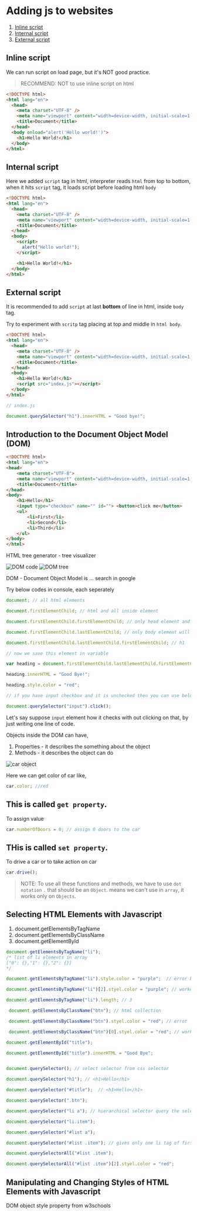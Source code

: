 # Adding js to websites

1. [Inline script](#inline-script)
2. [Internal script](#internal-script)
3. [External script](#external-script)

## Inline script

We can run script on load page, but it's NOT good practice.

> RECOMMEND: NOT to use inline script on html

```html
<!DOCTYPE html>
<html lang="en">
  <head>
    <meta charset="UTF-8" />
    <meta name="viewport" content="width=device-width, initial-scale=1.0" />
    <title>Document</title>
  </head>
  <body onload="alert('Hello world!')">
    <h1>Hello World!</h1>
  </body>
</html>
```

## Internal script

Here we added `script` tag in html, interpreter reads `html` from top to bottom, when it hits `script` tag, it loads script before loading html `body`

```html
<!DOCTYPE html>
<html lang="en">
  <head>
    <meta charset="UTF-8" />
    <meta name="viewport" content="width=device-width, initial-scale=1.0" />
    <title>Document</title>
  </head>
  <body>
    <script>
      alert("Hello world!");
    </script>

    <h1>Hello World!</h1>
  </body>
</html>
```

## External script

It is recommended to add `script` at last **bottom** of line in html, inside `body` tag.

Try to experiment with `scritp` tag placing at top and middle in `html body`.

```html
<!DOCTYPE html>
<html lang="en">
  <head>
    <meta charset="UTF-8" />
    <meta name="viewport" content="width=device-width, initial-scale=1.0" />
    <title>Document</title>
  </head>
  <body>
    <h1>Hello World!</h1>
    <script src="index.js"></script>
  </body>
</html>
```

```js
// index.js

document.querySelector("h1").innerHTML = "Good bye!";
```

## Introduction to the Document Object Model (DOM)

```html
<!DOCTYPE html>
<html lang="en">
<head>
    <meta charset="UTF-8">
    <meta name="viewport" content="width=device-width, initial-scale=1.0">
    <title>Document</title>
</head>
<body>
    <h1>Hello</h1>
    <input type="checkbox" name="" id=""> <button>click me</button>
    <ul>
        <li>First</li>
        <li>Second</li>
        <li>Third</li>
    </ul>
</body>
</html>
```

HTML tree generator - tree visualizer

![DOM code](./assets/JS/DOM/DOM-example.png)
![DOM tree](./assets/JS/DOM/DOM-tree.png)

DOM - Document Object Model is ... search in google

Try below codes in console, each seperately

```js
document; // all html elements

document.firstElementChild; // html and all inside element

document.firstElementChild.firstElementChild; // only head element and it's inside element

document.firstElementChild.lastElementChild; // only body element will appear

document.firstElementChild.lastElementChild.firstElementChild; // h1

// now we save this element in variable

var heading = document.firstElementChild.lastElementChild.firstElementChild;

heading.innerHTML = "Good Bye!";

heading.style.color = "red";

// if you have input checkbox and it is unchecked then you can use below code to check

document.querySelector("input").click();
```

Let's say suppose `input` element how it checks with out clicking on that, by just writing one line of code.

Objects inside the DOM can have,

1. Properties - it describes the something about the object
2. Methods - it describes the object can do

![car object](./assets/JS/DOM/car-example.png)

Here we can get color of car like,

```js
car.color; //red
```

This is called `get property`.
---
To assign value
```js
car.numberOfDoors = 0; // assign 0 doors to the car
```
THis is called `set property`.
---
To drive a car or to take action on car
```js
car.drive();
```

> NOTE: To use all these functions and methods, we have to use `dot notation` ` . `  that should be an `Object`. means we can't use in `array`, it works only on `Objects`.


## Selecting HTML Elements with Javascript

1. document.getElementsByTagName
2. document.getElementsByClassName
3. document.getElementById
```js
document.getElementsByTagName("li"); 
/* list of li elements in array
["0": {},"1": {},"2": {}]
*/

document.getElementsByTagName("li").style.color = "purple";  // error because it's an array

document.getElementsByTagName("li")[2].styel.color = "purple"; // worked

document.getElementsByTagName("li").length; // 3
```

```js
 document.getElementsByClassName("btn"); // html collection

 document.getElementsByClassName("btn").styel.color = "red"; // error

 document.getElementsByClassName("btn")[0].styel.color = "red"; // worked
```


```js
document.getElementById("title");

document.getElementById("title").innerHTML = "Good Bye";


document.querySelector(); // select selector from css selector 

document.querySelector("h1"); // <h1>Hello</h1> 

document.querySelector("#title");  // <h1>Hello</h1> 

document.querySelector(".btn");

document.querySelector("li a"); // hierarchical selector query the selector where list has anchor tag 

document.querySelector("li.item"); 

document.querySelector("#list a");

document.querySelector("#list .item"); // gives only one li tag of first element 

document.querySelectorAll("#list .item"); 

document.querySelectorAll("#list .item")[2].styel.color = "red";

```
## Manipulating and Changing Styles of HTML Elements with Javascript

DOM object style property from w3schools
